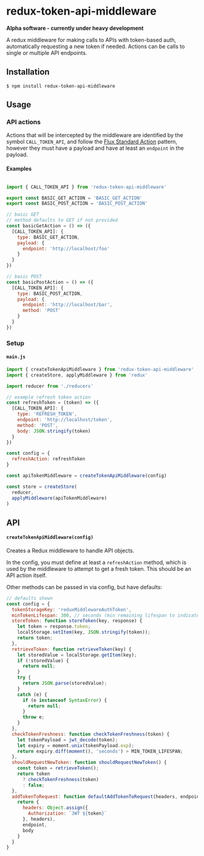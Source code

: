 # redux-token-api-middleware

**Alpha software - currently under heavy development**

A redux middleware for making calls to APIs with token-based auth, automatically
requesting a new token if needed. Actions can be calls to single or multiple API
endpoints.

## Installation

	$ npm install redux-token-api-middleware

## Usage

### API actions

Actions that will be intercepted by the middleware are identified by the symbol
`CALL_TOKEN_API`, and follow the [Flux Standard Action](https://github.com/acdlite/flux-standard-action) pattern, however they must have a payload and have at least an `endpoint` in the payload.

#### Examples

```javascript

import { CALL_TOKEN_API } from 'redux-token-api-middleware'

export const BASIC_GET_ACTION = 'BASIC_GET_ACTION'
export const BASIC_POST_ACTION = 'BASIC_POST_ACTION'

// basic GET
// method defaults to GET if not provided
const basicGetAction = () => ({
  [CALL_TOKEN_API]: {
    type: BASIC_GET_ACTION,
    payload: {
      endpoint: 'http://localhost/foo'
    }
  }
})

// basic POST
const basicPostAction = () => ({
  [CALL_TOKEN_API]: {
    type: BASIC_POST_ACTION,
    payload: {
      endpoint: 'http://localhost/bar',
      method: 'POST'
    }
  }
})
```

### Setup

#### `main.js`

```javascript
import { createTokenApiMiddleware } from 'redux-token-api-middleware'
import { createStore, applyMiddleware } from 'redux'

import reducer from './reducers'

// example refresh token action
const refreshToken = (token) => ({
  [CALL_TOKEN_API]: {
    type: 'REFRESH_TOKEN',
    endpoint: 'http://localhost/token',
    method: 'POST',
    body: JSON.stringify(token)
  }
})

const config = {
  refreshAction: refreshToken
}

const apiTokenMiddleware = createTokenApiMiddleware(config)

const store = createStore(
  reducer,
  applyMiddleware(apiTokenMiddleware)
)
```

## API

#### `createTokenApiMiddleware(config)`

Creates a Redux middleware to handle API objects.

In the config, you must define at least a `refreshAction` method, which is used by the middleware to attempt to get a fresh token. This should be an API action itself.

Other methods can be passed in via config, but have defaults:

```javascript
// defaults shown
const config = {
  tokenStorageKey: 'reduxMiddlewareAuthToken',
  minTokenLifespan: 300, // seconds (min remaining lifespan to indicate new token should be requested)
  storeToken: function storeToken(key, response) {
    let token = response.token;
    localStorage.setItem(key, JSON.stringify(token));
    return token;
  },
  retrieveToken: function retrieveToken(key) {
    let storedValue = localStorage.getItem(key);
    if (!storedValue) {
      return null;
    }
    try {
      return JSON.parse(storedValue);
    }
    catch (e) {
      if (e instanceof SyntaxError) {
        return null;
      }
      throw e;
    }
  },
  checkTokenFreshness: function checkTokenFreshness(token) {
    let tokenPayload = jwt_decode(token);
    let expiry = moment.unix(tokenPayload.exp);
    return expiry.diff(moment(), 'seconds') > MIN_TOKEN_LIFESPAN;
  },
  shouldRequestNewToken: function shouldRequestNewToken() {
    const token = retrieveToken();
    return token
      ? checkTokenFreshness(token)
      : false;
  },
  addTokenToRequest: function defaultAddTokenToRequest(headers, endpoint, body, token) {
    return {
      headers: Object.assign({
        Authorization: `JWT ${token}`
      }, headers),
      endpoint,
      body
    }
  }
}
```
